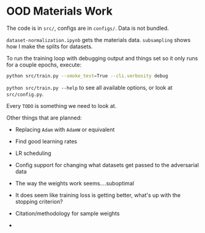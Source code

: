 # OOD Materials Work

The code is in `src/`, configs are in `configs/`. Data is not bundled.

`dataset-normalization.ipynb` gets the materials data. `subsampling` shows how I make the splits for datasets.

To run the training loop with debugging output and things set so it only runs for a couple epochs, execute:

```bash
python src/train.py --smoke_test=True --cli.verbosity debug
```

`python src/train.py --help` to see all available options, or look at `src/config.py`.

Every `TODO` is something we need to look at.

Other things that are planned:
 - Replacing `Adam` with `AdamW` or equivalent
 - Find good learning rates
 - LR scheduling
 - Config support for changing what datasets get passed to the adversarial data
 - The way the weights work seems....suboptimal
 - It does seem like training loss is getting better, what's up with the stopping criterion?


- Citation/methodology for sample weights
-